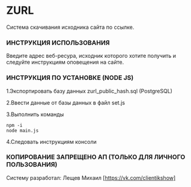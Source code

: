# ZURL
Система скачивания исходника сайта по ссылке.


### ИНСТРУКЦИЯ ИСПОЛЬЗОВАНИЯ

Введите адрес веб-ресура, исходник которого хотите получить и следуйте инструкциям оповещения на сайте.

### ИНСТРУКЦИЯ ПО УСТАНОВКЕ (NODE JS)

1.Экспортировать базу данных zurl_public_hash.sql  (PostgreSQL)

2.Ввести данные от базы данных в файл set.js

3.Выполнить команды
```
npm -i
node main.js
```

4.Следовать инструкциям консоли

### КОПИРОВАНИЕ ЗАПРЕЩЕНО АП (ТОЛЬКО ДЛЯ ЛИЧНОГО ПОЛЬЗОВАНИЯ)

Систему разработал: Лещев Михаил [https://vk.com/clientikshow] 

